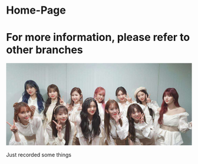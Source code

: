 # Home-Page
# For more information, please refer to other branches

![image](img/girls.jpg)

Just recorded some things
